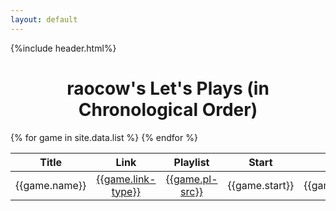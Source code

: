 ```yaml
---
layout: default
---
```

{%include header.html%}

<h1 style="text-align: center;">raocow's Let's Plays (in Chronological Order)</h1>

<table class="table table-sm table-hover">
<colgroup>
<col style="text-align:center;"/>
<col style="text-align:center;"/>
<col style="text-align:center;"/>
<col style="text-align:center;"/>
<col style="text-align:center;"/>
</colgroup>

<thead>
<tr>
	<th style="text-align:center;">Title</th>
	<th style="text-align:center;">Link</th>
	<th style="text-align:center;">Playlist</th>
	<th style="text-align:center;">Start</th>
	<th style="text-align:center;">End</th>
</tr>
</thead>

<tbody>
{% for game in site.data.list %}
<tr>
	<td style="text-align:center;">{{game.name}}</td>
	<td style="text-align:center;"><a href="{{game.link}}">{{game.link-type}}</a></td>
	<td style="text-align:center;"><a href="{{game.pl}}">{{game.pl-src}}</a></td>
	<td style="text-align:center;">{{game.start}}</td>
	<td style="text-align:center;">{{game.end}}</td>
</tr>
<tr>
{% endfor %}
</tr>
